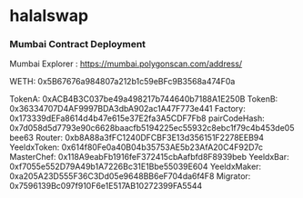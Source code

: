 # halalswap

### Mumbai Contract Deployment

Mumbai Explorer : https://mumbai.polygonscan.com/address/

WETH: 0x5B67676a984807a212b1c59eBFc9B3568a474F0a

TokenA:  0xACB4B3C037be49a498217b744640b7188A1E250B
TokenB:  0x36334707D4AF9997BDA3dbA902ac1A47F773e441
Factory:  0x173339dEFa8614d4b47e615e37E2fa3A5CDF7Fb8
pairCodeHash:  0x7d058d5d7793e90c6628baacfb5194225ec55932c8ebc1f79c4b453de05bee63
Router:  0xb8A88a3fFC1240DFCBF3E13d356151F2278EEB94
YeeldxToken:  0x614f80Fe0a40B04b35753AE5b23AfA20C4F92D7c
MasterChef:  0x118A9eabFb1916feF372415cbAafbfd8F8939beb
YeeldxBar:  0xf7055e552D79A49b1A7226Bc31E1Bbe55039E604
YeeldxMaker:  0xa205A23D555F36C3Dd05e9648BB6eF704da6f4F8
Migrator:  0x7596139Bc097f910F6e1E517AB10272399FA5544
